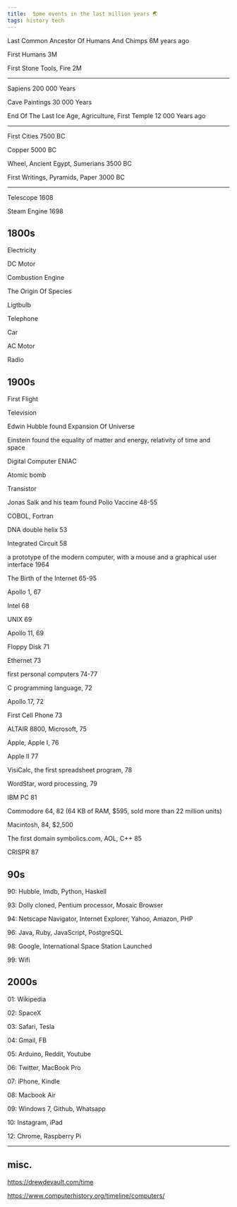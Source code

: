 ```yaml
---
title:  Some events in the last million years 🌏
tags: history tech
--- 
```


Last Common Ancestor Of Humans And Chimps 6M years ago 

First Humans 3M  

First Stone Tools, Fire 2M 

---

Sapiens 200 000 Years

Cave Paintings 30 000 Years 

End Of The Last Ice Age, Agriculture, First Temple 12 000 Years ago 

---

First Cities 7500 BC 

Copper 5000 BC 

Wheel, Ancient Egypt, Sumerians 3500 BC 

First Writings, Pyramids, Paper 3000 BC

---

Telescope 1608

Steam Engine 1698

## 1800s

Electricity

DC Motor

Combustion Engine 

The Origin Of Species

Ligtbulb

Telephone

Car

AC Motor 

Radio


## 1900s 

First Flight 

Television 

Edwin Hubble found Expansion Of Universe 

Einstein found the equality of matter and energy, relativity of time and space 

Digital Computer ENIAC 

Atomic bomb 

Transistor 

Jonas Salk and his team found Polio Vaccine 48-55

COBOL, Fortran

DNA double helix 53 

Integrated Circuit 58

a prototype of the modern computer, with a mouse and a graphical user interface 1964

The Birth of the Internet 65-95

Apollo 1, 67

Intel 68

UNIX 69

Apollo 11, 69 

Floppy Disk 71 

Ethernet 73 

first personal computers 74-77 

C programming language, 72

Apollo 17, 72

First Cell Phone 73 

ALTAIR 8800, Microsoft, 75 

Apple, Apple I, 76 

Apple II 77

VisiCalc, the first spreadsheet program, 78

WordStar, word processing, 79 

IBM PC 81

Commodore 64, 82 (64 KB of RAM, $595, sold more than 22 million units)

Macintosh, 84, $2,500

The first domain symbolics.com, AOL, C++ 85 

CRISPR 87

## 90s

90: Hubble, Imdb, Python, Haskell

93: Dolly cloned, Pentium processor, Mosaic Browser

94: Netscape Navigator, Internet Explorer, Yahoo, Amazon, PHP

96: Java, Ruby, JavaScript, PostgreSQL

98: Google, International Space Station Launched

99: Wifi

## 2000s

01: Wikipedia

02: SpaceX

03: Safari, Tesla 

04: Gmail, FB 

05: Arduino, Reddit, Youtube

06: Twitter, MacBook Pro

07: iPhone, Kindle

08: Macbook Air

09: Windows 7, Github, Whatsapp 

10: Instagram, iPad

12: Chrome, Raspberry Pi


---

## misc. 

<https://drewdevault.com/time>

<https://www.computerhistory.org/timeline/computers/>
